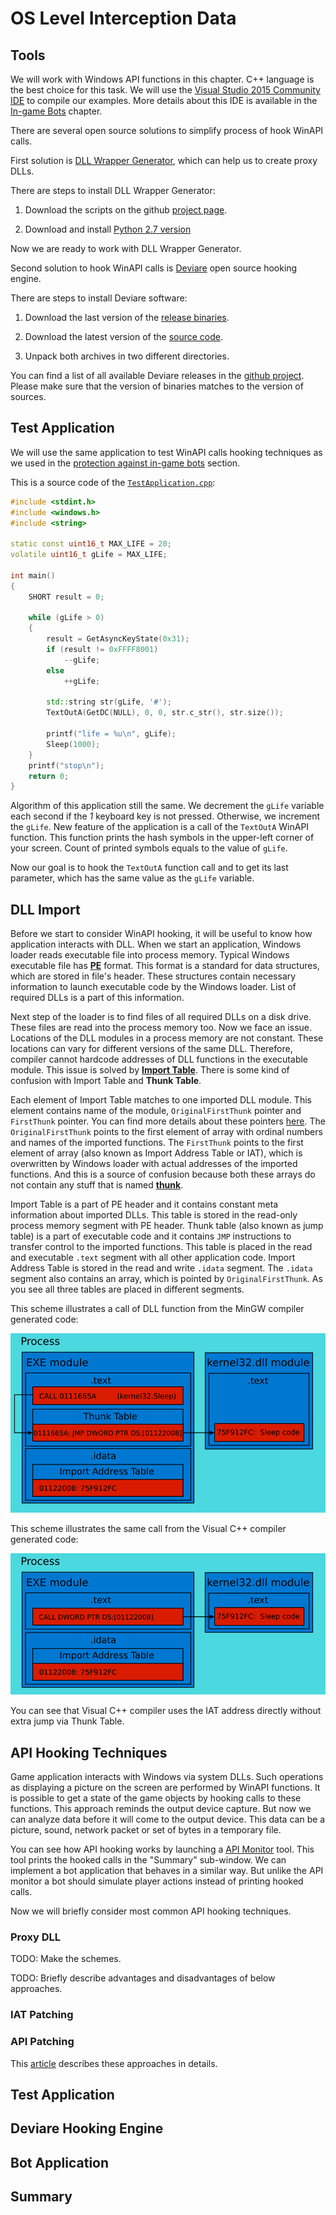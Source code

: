 # OS Level Interception Data

## Tools

We will work with Windows API functions in this chapter. C++ language is the best choice for this task. We will use the [Visual Studio 2015 Community IDE](https://www.visualstudio.com/en-us/products/visual-studio-express-vs.aspx#) to compile our examples. More details about this IDE is available in the [In-game Bots](../InGameBots/tools.md) chapter.

There are several open source solutions to simplify process of hook WinAPI calls.

First solution is [DLL Wrapper Generator](https://m4v3n.wordpress.com/2012/08/08/dll-wrapper-generator/), which can help us to create proxy DLLs.

There are steps to install DLL Wrapper Generator:

1. Download the scripts on the github [project page](https://github.com/mavenlin/Dll_Wrapper_Gen/archive/master.zip).

2. Download and install [Python 2.7 version](https://www.python.org/downloads/)

Now we are ready to work with DLL Wrapper Generator.

Second solution to hook WinAPI calls is [Deviare](http://www.nektra.com/products/deviare-api-hook-windows/) open source hooking engine.

There are steps to install Deviare software:

1. Download the last version of the [release binaries](https://github.com/nektra/Deviare2/releases/download/v2.8.0/Deviare.2.8.0.zip).

2. Download the latest version of the [source code](https://github.com/nektra/Deviare2/archive/v2.8.0.zip).

3. Unpack both archives in two different directories.

You can find a list of all available Deviare releases in the [github project](https://github.com/nektra/Deviare2/releases). Please make sure that the version of binaries matches to the version of sources.

## Test Application

We will use the same application to test WinAPI calls hooking techniques as we used in the [protection against in-game bots](../InGameBots/protection.md) section.

This is a source code of the [`TestApplication.cpp`](https://ellysh.gitbooks.io/video-game-bots/content/Examples/ExtraTechniques/OSLevelInterceptionData/TestApplication.cpp):
```C++
#include <stdint.h>
#include <windows.h>
#include <string> 

static const uint16_t MAX_LIFE = 20;
volatile uint16_t gLife = MAX_LIFE;

int main()
{
    SHORT result = 0;

    while (gLife > 0)
    {
        result = GetAsyncKeyState(0x31);
        if (result != 0xFFFF8001)
            --gLife;
        else
            ++gLife;
        
        std::string str(gLife, '#');
        TextOutA(GetDC(NULL), 0, 0, str.c_str(), str.size());

        printf("life = %u\n", gLife);
        Sleep(1000);
    }
    printf("stop\n");
    return 0;
}
```
Algorithm of this application still the same. We decrement the `gLife` variable each second if the *1* keyboard key is not pressed. Otherwise, we increment the `gLife`. New feature of the application is a call of the `TextOutA` WinAPI function. This function prints the hash symbols in the upper-left corner of your screen. Count of printed symbols equals to the value of `gLife`.

Now our goal is to hook the `TextOutA` function call and to get its last parameter, which has the same value as the `gLife` variable.

## DLL Import

Before we start to consider WinAPI hooking, it will be useful to know how application interacts with DLL. When we start an application, Windows loader reads executable file into process memory. Typical Windows executable file has [**PE**](https://msdn.microsoft.com/en-us/library/ms809762.aspx) format. This format is a standard for data structures, which are stored in file's header. These structures contain necessary information to launch executable code by the Windows loader. List of required DLLs is a part of this information.

Next step of the loader is to find files of all required DLLs on a disk drive. These files are read into the process memory too. Now we face an issue. Locations of the DLL modules in a process memory are not constant. These locations can vary for different versions of the same DLL. Therefore, compiler cannot hardcode addresses of DLL functions in the executable module. This issue is solved by [**Import Table**](http://sandsprite.com/CodeStuff/Understanding_imports.html). There is some kind of confusion with Import Table and **Thunk Table**.

Each element of Import Table matches to one imported DLL module. This element contains name of the module, `OriginalFirstThunk` pointer and `FirstThunk` pointer. You can find more details about these pointers [here](http://ntcore.com/files/inject2it.htm). The `OriginalFirstThunk` points to the first element of array with ordinal numbers and names of the imported functions. The `FirstThunk` points to the first element of array (also known as Import Address Table or IAT), which is overwritten by Windows loader with actual addresses of the imported functions. And this is a source of confusion because both these arrays do not contain any stuff that is named [**thunk**](https://en.wikipedia.org/wiki/Thunk#Overlays_and_dynamic_linking).

Import Table is a part of PE header and it contains constant meta information about imported DLLs. This table is stored in the read-only process memory segment with PE header. Thunk table (also known as jump table) is a part of executable code and it contains `JMP` instructions to transfer control to the imported functions. This table is placed in the read and executable `.text` segment with all other application code. Import Address Table is stored in the read and write `.idata` segment. The `.idata` segment also contains an array, which is pointed by `OriginalFirstThunk`. As you see all three tables are placed in different segments.

This scheme illustrates a call of DLL function from the MinGW compiler generated code:

![DLL call MinGW](dll-call-mingw.png)

This scheme illustrates the same call from the Visual C++ compiler generated code:

![DLL call Visual C++](dll-call-visual-cpp.png)

You can see that Visual C++ compiler uses the IAT address directly without extra jump via Thunk Table.

## API Hooking Techniques

Game application interacts with Windows via system DLLs. Such operations as displaying a picture on the screen are performed by WinAPI functions. It is possible to get a state of the game objects by hooking calls to these functions. This approach reminds the output device capture. But now we can analyze data before it will come to the output device. This data can be a picture, sound, network packet or set of bytes in a temporary file.

You can see how API hooking works by launching a [API Monitor](../ClickerBots/tools.md) tool. This tool prints the hooked calls in the "Summary" sub-window. We can implement a bot application that behaves in a similar way. But unlike the API monitor a bot should simulate player actions instead of printing hooked calls.

Now we will briefly consider most common API hooking techniques. 

### Proxy DLL

TODO: Make the schemes.

TODO: Briefly describe advantages and disadvantages of below approaches.

### IAT Patching

### API Patching

This [article](http://www.internals.com/articles/apispy/apispy.htm) describes these approaches in details.

## Test Application

## Deviare Hooking Engine

## Bot Application

## Summary